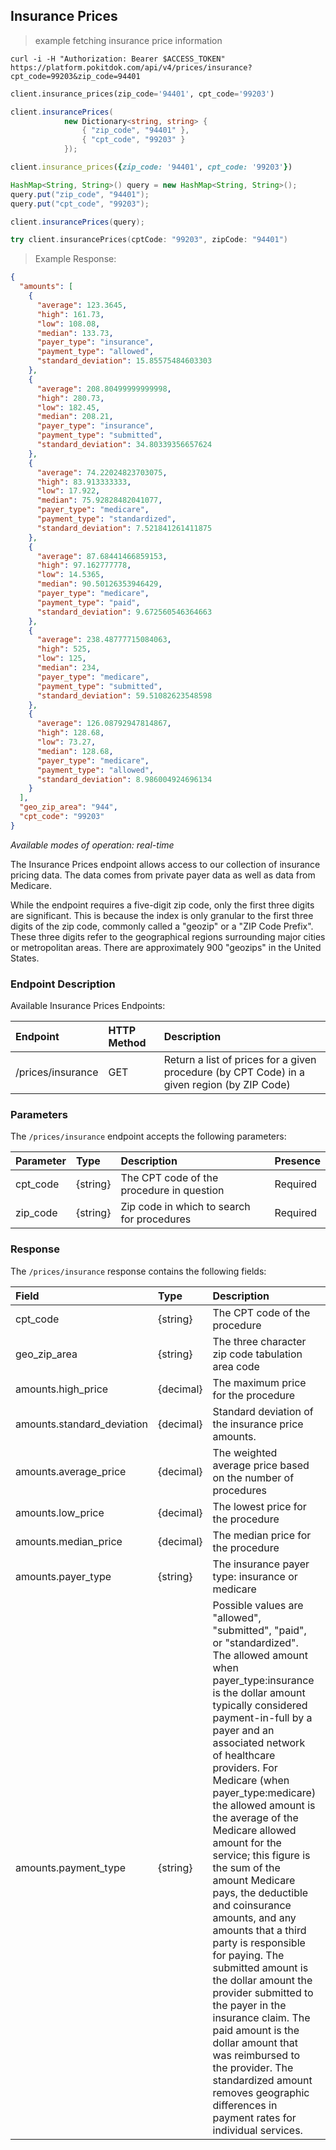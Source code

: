 ## Insurance Prices

> example fetching insurance price information

```shell
curl -i -H "Authorization: Bearer $ACCESS_TOKEN" https://platform.pokitdok.com/api/v4/prices/insurance?cpt_code=99203&zip_code=94401
```

```python
client.insurance_prices(zip_code='94401', cpt_code='99203')
```

```csharp
client.insurancePrices(
			new Dictionary<string, string> {
				{ "zip_code", "94401" },
				{ "cpt_code", "99203" }
			});
```

```ruby
client.insurance_prices({zip_code: '94401', cpt_code: '99203'})
```

```java
HashMap<String, String>() query = new HashMap<String, String>();
query.put("zip_code", "94401");
query.put("cpt_code", "99203");

client.insurancePrices(query);
```

```swift
try client.insurancePrices(cptCode: "99203", zipCode: "94401")
```

>Example Response:

```json
{
  "amounts": [
    {
      "average": 123.3645,
      "high": 161.73,
      "low": 108.08,
      "median": 133.73,
      "payer_type": "insurance",
      "payment_type": "allowed",
      "standard_deviation": 15.85575484603303
    },
    {
      "average": 208.80499999999998,
      "high": 280.73,
      "low": 182.45,
      "median": 208.21,
      "payer_type": "insurance",
      "payment_type": "submitted",
      "standard_deviation": 34.80339356657624
    },
    {
      "average": 74.22024823703075,
      "high": 83.913333333,
      "low": 17.922,
      "median": 75.92828482041077,
      "payer_type": "medicare",
      "payment_type": "standardized",
      "standard_deviation": 7.521841261411875
    },
    {
      "average": 87.68441466859153,
      "high": 97.162777778,
      "low": 14.5365,
      "median": 90.50126353946429,
      "payer_type": "medicare",
      "payment_type": "paid",
      "standard_deviation": 9.672560546364663
    },
    {
      "average": 238.48777715084063,
      "high": 525,
      "low": 125,
      "median": 234,
      "payer_type": "medicare",
      "payment_type": "submitted",
      "standard_deviation": 59.51082623548598
    },
    {
      "average": 126.08792947814867,
      "high": 128.68,
      "low": 73.27,
      "median": 128.68,
      "payer_type": "medicare",
      "payment_type": "allowed",
      "standard_deviation": 8.986004924696134
    }
  ],
  "geo_zip_area": "944",
  "cpt_code": "99203"
}
```

*Available modes of operation: real-time*

The Insurance Prices endpoint allows access to our collection of insurance
pricing data. The data comes from private payer data as well as data from
Medicare.

While the endpoint requires a five-digit zip code, only the first three digits
are significant. This is because the index is only granular to the first three
digits of the zip code, commonly called a "geozip" or a "ZIP Code Prefix". These
three digits refer to the geographical regions surrounding major cities or
metropolitan areas. There are approximately 900 "geozips" in the United States.

### Endpoint Description

Available Insurance Prices Endpoints:

<!--- beginning of table -->

| Endpoint          | HTTP Method | Description                                                                                 |
|:------------------|:------------|:--------------------------------------------------------------------------------------------|
| /prices/insurance | GET         | Return a list of prices for a given procedure (by CPT Code) in a given region (by ZIP Code) |

<!--- end of table -->

### Parameters

The `/prices/insurance` endpoint accepts the following parameters:

<!--- beginning of table -->

| Parameter  | Type     | Description                                | Presence |
|:-----------|:---------|:-------------------------------------------|:---------|
| cpt_code   | {string} | The CPT code of the procedure in question  | Required |
| zip_code   | {string} | Zip code in which to search for procedures | Required |

<!--- end of table -->

### Response

The `/prices/insurance` response contains the following fields:

<!--- beginning of table -->

| Field                 	  | Type      | Description                                                     | Presence |
|:----------------------------|:----------|:----------------------------------------------------------------|:---------|
| cpt_code      	    	  | {string}  | The CPT code of the procedure                                   | Required |
| geo_zip_area  			  | {string}  | The three character zip code tabulation area code               | Required |
| amounts.high_price    	  | {decimal} | The maximum price for the procedure                             | Required |
| amounts.standard_deviation  | {decimal} | Standard deviation of the insurance price amounts.              | Required |
| amounts.average_price 	  | {decimal} | The weighted average price based on the number of procedures    | Required |
| amounts.low_price     	  | {decimal} | The lowest price for the procedure                              | Required |
| amounts.median_price  	  | {decimal} | The median price for the procedure                              | Required |
| amounts.payer_type    	  | {string}  | The insurance payer type: insurance or medicare                 | Required |
| amounts.payment_type  	  | {string}  | Possible values are "allowed", "submitted", "paid", or "standardized". The allowed amount when payer_type:insurance is the dollar amount typically considered payment-in-full by a payer and an associated network of healthcare providers. For Medicare (when payer_type:medicare) the allowed amount is the average of the Medicare allowed amount for the service; this figure is the sum of the amount Medicare pays, the deductible and coinsurance amounts, and any amounts that a third party is responsible for paying. The submitted amount is the dollar amount the provider submitted to the payer in the insurance claim. The paid amount is the dollar amount that was reimbursed to the provider.  The standardized amount removes geographic differences in payment rates for individual services. | Required |

<!--- end of table -->
